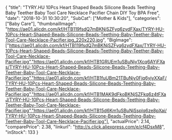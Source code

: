 {
	"title": "TYRY.HU 10Pcs Heart Shaped Beads Silicone Beads Teething Baby Teether Baby Tool Care Necklace Pacifier Chain DIY Toy BPA Free",
	"date": "2018-10-31 10:30:20",
	"SubCat": ["Mother & Kids"],
	"categories": ["Baby Care"],
	"thumbnailImage": "https://ae01.alicdn.com/kf/HTB119fsdQ7mBKNjSZFyq6zydFXax/TYRY-HU-10Pcs-Heart-Shaped-Beads-Silicone-Beads-Teething-Baby-Teether-Baby-Tool-Care-Necklace-Pacifier.jpg_220x220.jpg",
	"BigImage": ["https://ae01.alicdn.com/kf/HTB119fsdQ7mBKNjSZFyq6zydFXax/TYRY-HU-10Pcs-Heart-Shaped-Beads-Silicone-Beads-Teething-Baby-Teether-Baby-Tool-Care-Necklace-Pacifier.jpg","https://ae01.alicdn.com/kf/HTB1GRUEm1uSBuNjy1Xcq6AYjFXas/TYRY-HU-10Pcs-Heart-Shaped-Beads-Silicone-Beads-Teething-Baby-Teether-Baby-Tool-Care-Necklace-Pacifier.jpg","https://ae01.alicdn.com/kf/HTB1fuUBm21TBuNjy0Fjq6yjyXXaF/TYRY-HU-10Pcs-Heart-Shaped-Beads-Silicone-Beads-Teething-Baby-Teether-Baby-Tool-Care-Necklace-Pacifier.jpg","https://ae01.alicdn.com/kf/HTB1MAK9dFkoBKNjSZFkq6z4tFXaJ/TYRY-HU-10Pcs-Heart-Shaped-Beads-Silicone-Beads-Teething-Baby-Teether-Baby-Tool-Care-Necklace-Pacifier.jpg","https://ae01.alicdn.com/kf/HTB15d6Km1uSBuNjSsplq6ze8pXai/TYRY-HU-10Pcs-Heart-Shaped-Beads-Silicone-Beads-Teething-Baby-Teether-Baby-Tool-Care-Necklace-Pacifier.jpg"],
	"actualPrice": 2.14,
	"comparePrice": 2.38,
	"linkurl": "http://s.click.aliexpress.com/e/cf4DsxM8",
	"inStock": 133
}
